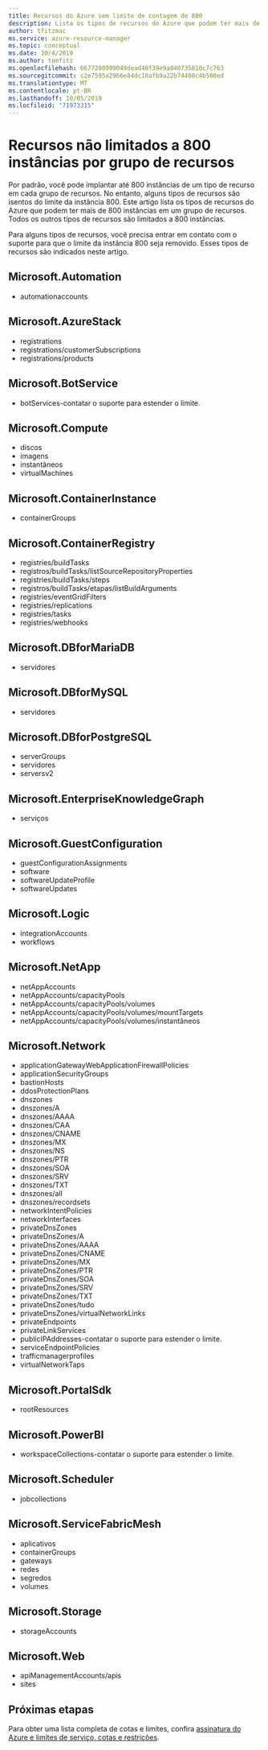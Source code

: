 ```yaml
---
title: Recursos do Azure sem limite de contagem de 800
description: Lista os tipos de recursos do Azure que podem ter mais de 800 instâncias em um grupo de recursos.
author: tfitzmac
ms.service: azure-resource-manager
ms.topic: conceptual
ms.date: 10/4/2019
ms.author: tomfitz
ms.openlocfilehash: 6677290999049dead40f39e9a840735810c7c763
ms.sourcegitcommit: c2e7595a2966e84dc10afb9a22b74400c4b500ed
ms.translationtype: MT
ms.contentlocale: pt-BR
ms.lasthandoff: 10/05/2019
ms.locfileid: "71973315"
---
```

# <a name="resources-not-limited-to-800-instances-per-resource-group"></a>Recursos não limitados a 800 instâncias por grupo de recursos

Por padrão, você pode implantar até 800 instâncias de um tipo de recurso em cada grupo de recursos. No entanto, alguns tipos de recursos são isentos do limite da instância 800. Este artigo lista os tipos de recursos do Azure que podem ter mais de 800 instâncias em um grupo de recursos. Todos os outros tipos de recursos são limitados a 800 instâncias.

Para alguns tipos de recursos, você precisa entrar em contato com o suporte para que o limite da instância 800 seja removido. Esses tipos de recursos são indicados neste artigo.


## <a name="microsoftautomation"></a>Microsoft.Automation

* automationaccounts

## <a name="microsoftazurestack"></a>Microsoft.AzureStack

* registrations
* registrations/customerSubscriptions
* registrations/products

## <a name="microsoftbotservice"></a>Microsoft.BotService

* botServices-contatar o suporte para estender o limite.

## <a name="microsoftcompute"></a>Microsoft.Compute

* discos
* imagens
* instantâneos
* virtualMachines

## <a name="microsoftcontainerinstance"></a>Microsoft.ContainerInstance

* containerGroups

## <a name="microsoftcontainerregistry"></a>Microsoft.ContainerRegistry

* registries/buildTasks
* registros/buildTasks/listSourceRepositoryProperties
* registries/buildTasks/steps
* registros/buildTasks/etapas/listBuildArguments
* registries/eventGridFilters
* registries/replications
* registries/tasks
* registries/webhooks

## <a name="microsoftdbformariadb"></a>Microsoft.DBforMariaDB

* servidores

## <a name="microsoftdbformysql"></a>Microsoft.DBforMySQL

* servidores

## <a name="microsoftdbforpostgresql"></a>Microsoft.DBforPostgreSQL

* serverGroups
* servidores
* serversv2

## <a name="microsoftenterpriseknowledgegraph"></a>Microsoft.EnterpriseKnowledgeGraph

* serviços

## <a name="microsoftguestconfiguration"></a>Microsoft.GuestConfiguration

* guestConfigurationAssignments
* software
* softwareUpdateProfile
* softwareUpdates

## <a name="microsoftlogic"></a>Microsoft.Logic

* integrationAccounts
* workflows

## <a name="microsoftnetapp"></a>Microsoft.NetApp

* netAppAccounts
* netAppAccounts/capacityPools
* netAppAccounts/capacityPools/volumes
* netAppAccounts/capacityPools/volumes/mountTargets
* netAppAccounts/capacityPools/volumes/instantâneos

## <a name="microsoftnetwork"></a>Microsoft.Network

* applicationGatewayWebApplicationFirewallPolicies
* applicationSecurityGroups
* bastionHosts
* ddosProtectionPlans
* dnszones
* dnszones/A
* dnszones/AAAA
* dnszones/CAA
* dnszones/CNAME
* dnszones/MX
* dnszones/NS
* dnszones/PTR
* dnszones/SOA
* dnszones/SRV
* dnszones/TXT
* dnszones/all
* dnszones/recordsets
* networkIntentPolicies
* networkInterfaces
* privateDnsZones
* privateDnsZones/A
* privateDnsZones/AAAA
* privateDnsZones/CNAME
* privateDnsZones/MX
* privateDnsZones/PTR
* privateDnsZones/SOA
* privateDnsZones/SRV
* privateDnsZones/TXT
* privateDnsZones/tudo
* privateDnsZones/virtualNetworkLinks
* privateEndpoints
* privateLinkServices
* publicIPAddresses-contatar o suporte para estender o limite.
* serviceEndpointPolicies
* trafficmanagerprofiles
* virtualNetworkTaps

## <a name="microsoftportalsdk"></a>Microsoft.PortalSdk

* rootResources

## <a name="microsoftpowerbi"></a>Microsoft.PowerBI

* workspaceCollections-contatar o suporte para estender o limite.

## <a name="microsoftscheduler"></a>Microsoft.Scheduler

* jobcollections

## <a name="microsoftservicefabricmesh"></a>Microsoft.ServiceFabricMesh

* aplicativos
* containerGroups
* gateways
* redes
* segredos
* volumes

## <a name="microsoftstorage"></a>Microsoft.Storage

* storageAccounts

## <a name="microsoftweb"></a>Microsoft.Web

* apiManagementAccounts/apis
* sites

## <a name="next-steps"></a>Próximas etapas

Para obter uma lista completa de cotas e limites, confira [assinatura do Azure e limites de serviço, cotas e restrições](../azure-subscription-service-limits.md).
